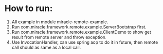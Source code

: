 # How to run:

1. All example in module miracle-remote-example.
2. Run com.miracle.framework.remote.example.ServerBootstrap first.
3. Run com.miracle.framework.remote.example.ClientDemo to show get result from remote server and throw exception.
4. Use InvocationHandler, can use spring aop to do it in future, then remote call should as same as a local call.
